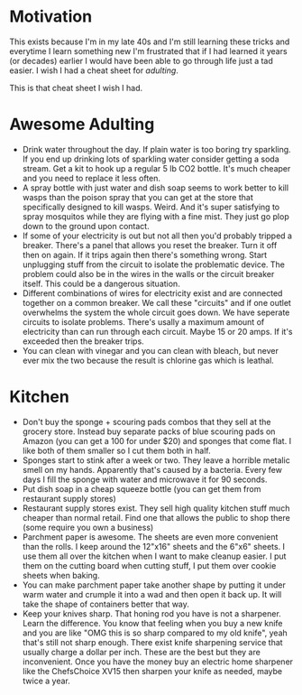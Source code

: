 # Motivation

This exists because I'm in my late 40s and I'm still learning these tricks
and everytime I learn something new I'm frustrated that if I had learned
it years (or decades) earlier I would have been able to go through life
just a tad easier. I wish I had a cheat sheet for *adulting*.

This is that cheat sheet I wish I had.

# Awesome Adulting

- Drink water throughout the day. If plain water is too boring try sparkling.
  If you end up drinking lots of sparkling water consider getting a soda stream.
  Get a kit to hook up a regular 5 lb CO2 bottle.
  It's much cheaper and you need to replace it less often. 
- A spray bottle with just water and dish soap seems to work better to kill
  wasps than the poison spray that you can get at the store that specifically
  designed to kill wasps. Weird. And it's super satisfying to spray mosquitos
  while they are flying with a fine mist. They just go plop down to the ground
  upon contact.
- If some of your electricity is out but not all then you'd probably
  tripped a breaker. There's a panel that allows you reset the
  breaker. Turn it off then on again. If it trips again then there's
  something wrong. Start unplugging stuff from the circuit to isolate
  the problematic device. The problem could also be in the wires in
  the walls or the circuit breaker itself. This could be a dangerous
  situation.
- Different combinations of wires for electricity exist and are connected
  together on a common breaker. We call these "circuits" and if one outlet
  overwhelms the system the whole circuit goes down. We have seperate circuits
  to isolate problems. There's usally a maximum amount of electricity than
  can run through each circuit. Maybe 15 or 20 amps. If it's exceeded then
  the breaker trips.
- You can clean with vinegar and you can clean with bleach, but never ever
  mix the two because the result is chlorine gas which is leathal.

# Kitchen

- Don't buy the sponge + scouring pads combos that they sell at the grocery store.
  Instead buy separate packs of blue scouring pads on Amazon (you can get a 100 for
  under $20) and sponges that come flat. I like both of them smaller so I cut them
  both in half.
- Sponges start to stink after a week or two. They leave a horrible metalic smell
  on my hands. Apparently that's caused by a bacteria. Every few days I fill the
  sponge with water and microwave it for 90 seconds.
- Put dish soap in a cheap squeeze bottle (you can get them from restaurant supply stores)
- Restaurant supply stores exist. They sell high quality kitchen stuff much cheaper than normal retail. Find one that allows the public to shop there (some require you own a business)
- Parchment paper is awesome. The sheets are even more convenient than the rolls. I
  keep around the 12"x16" sheets and the 6"x6" sheets. I use them all over the kitchen
  when I want to make cleanup easier. I put them on the cutting board when cutting stuff,
  I put them over cookie sheets when baking.
- You can make parchment paper take another shape by putting it under warm water and
  crumple it into a wad and then open it back up. It will take the shape of containers
  better that way.
- Keep your knives sharp. That honing rod you have is not a sharpener. Learn the difference.
  You know that feeling when you buy a new knife and you are like
  "OMG this is so sharp compared to my old knife", yeah that's still not sharp enough. There
  exist knife sharpening service that usually charge a dollar per inch. These are the best
  but they are inconvenient. Once you have the money buy an electric home sharpener like
  the ChefsChoice XV15 then sharpen your knife as needed, maybe twice a year.

